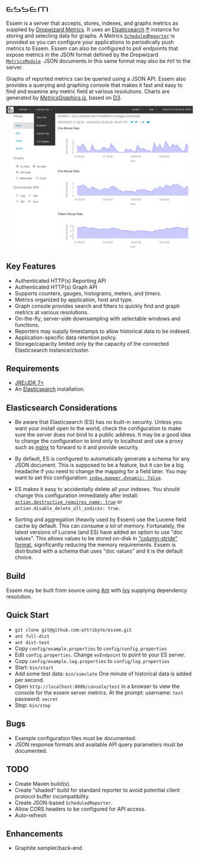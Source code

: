 ![Essem Logo](/console/htdocs/img/essemlogo0.png)

Essem is a server that accepts, stores, indexes, and graphs metrics as supplied
by [Dropwizard Metrics](https://dropwizard.github.io/metrics/3.1.0/). It
uses an [Elsaticsearch](http://www.elasticsearch.org/) [&reg;](http://www.elasticsearch.org/trademarks/) instance for storing and selecting data for graphs.
A Metrics [`ScheduledReporter`](https://github.com/dropwizard/metrics/blob/master/metrics-core/src/main/java/com/codahale/metrics/ScheduledReporter.java) is provided
so you can configure your applications to periodically push metrics to Essem.
Essem can also be configured to poll endpoints that expose metrics in the JSON format defined by
the Dropwizard [`MetricsModule`](https://github.com/dropwizard/metrics/blob/master/metrics-json/src/main/java/com/codahale/metrics/json/MetricsModule.java).
JSON documents in this same format may also be `PUT` to the server.

Graphs of reported metrics can be queried using a JSON API. Essem also provides a querying and graphing console
that makes it fast and easy to find and examine any metric field at various resolutions. 
Charts are generated by [*MetricsGraphics.js*](http://metricsgraphicsjs.org/),
based on [D3](http://d3js.org/).

![Essem Logo](/console/htdocs/img/screenshot01.png)

Key Features
------------

* Authenticated HTTP(s) Reporting API
* Authenticated HTTP(s) Graph API
* Supports counters, gauges, histograms, meters, and timers.
* Metrics organized by application, host and type.
* Graph console provides search and filters to quickly find and graph metrics at various resolutions.
* On-the-fly, server-side downsampling with selectable windows and functions.
* Reporters may supply timestamps to allow historical data to be indexed.
* Application-specific data retention policy.
* Storage/capacity limited only by the capacity of the connected Elasticsearch instance/cluster.

Requirements
------------

* [JRE/JDK 7+](http://www.oracle.com/technetwork/java/javase/downloads/index.html)
* An [Elasticsearch](http://www.elasticsearch.org/) installation.

Elasticsearch Considerations
----------------------------

* Be aware that Elasticsearch (ES) has no built-in security. Unless you want your install open to the world, check the configuration
to make sure the server does not bind to a public address. It may be a good idea to change the configuration to 
bind only to localhost and use a proxy such as [nginx](http://nginx.org/) to forward to it and provide security.

* By default, ES is configured to automatically generate a schema for any JSON document. This is supposed to be
a feature, but it can be a big headache if you need to change the mapping for a field later. You may want to set
this configuration: [`index.mapper.dynamic: false`](http://www.elasticsearch.org/guide/en/elasticsearch/reference/current/mapping-dynamic-mapping.html).

* ES makes it easy to accidentally delete all your indexes. You should change this configuration immediately
after install: [`action.destructive_requires_name: true`](http://www.elasticsearch.org/guide/en/elasticsearch/reference/current/indices-delete-index.html)
or `action.disable_delete_all_indices: true`.

* Sorting and aggregation (heavily used by Essem) use the Lucene field cache by default. This can consume _a lot_ of memory. Fortunately,
the latest versions of Lucene (and ES) have added an option to use "doc values". This allows values to be stored on-disk
in ["column-stride" format](http://www.elasticsearch.org/blog/disk-based-field-data-a-k-a-doc-values/), significantly reducing 
the memory requirements. Essem is distributed with a schema that uses "doc values" and it is the default choice. 

Build
-----

Essem may be built from source using [Ant](http://ant.apache.org/) with [Ivy](http://ant.apache.org/ivy/) supplying
dependency resolution.

Quick Start
-----------

* `git clone git@github.com:attribyte/essem.git`
* `ant full-dist`
* `ant dist-test`
* Copy `config/example.properties` to `config/config.properties`
* Edit `config.properties`. Change `esEndpoint` to point to your ES server.
* Copy `config/example.log.properties` to `config/log.properties`
* Start: `bin/start`
* Add some test data: `bin/simulate` One minute of historical data is added per second.
* Open `http://localhost:8086/console/test` in a browser to view the console for the essem server metrics.
  At the prompt: username: `test` password: `secret`
* Stop: `bin/stop`

Bugs
----

* Example configuration files must be documented.
* JSON response formats and available API query parameters must be documented.

TODO
----

* Create Maven build(s).
* Create "shaded" build for standard reporter to avoid potential client protocol buffer incompatibility.
* Create JSON-based `ScheduledReporter`.
* Allow CORS headers to be configured for API access.
* Auto-refresh

Enhancements
------------

* Graphite sampler/back-end
